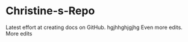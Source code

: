 # Christine-s-Repo
Latest effort at creating docs on GitHub.
hgjhhghjgjhg
Even more edits. More edits

